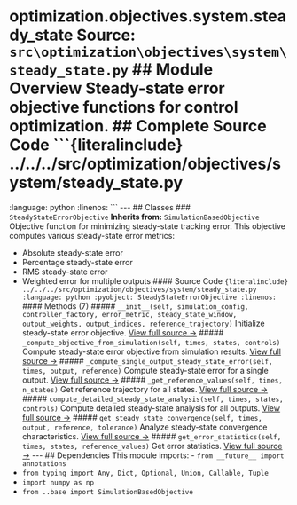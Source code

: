 # optimization.objectives.system.steady_state **Source:** `src\optimization\objectives\system\steady_state.py` ## Module Overview Steady-state error objective functions for control optimization. ## Complete Source Code ```{literalinclude} ../../../src/optimization/objectives/system/steady_state.py
:language: python
:linenos:
``` --- ## Classes ### `SteadyStateErrorObjective` **Inherits from:** `SimulationBasedObjective` Objective function for minimizing steady-state tracking error. This objective computes various steady-state error metrics:
- Absolute steady-state error
- Percentage steady-state error
- RMS steady-state error
- Weighted error for multiple outputs #### Source Code ```{literalinclude} ../../../src/optimization/objectives/system/steady_state.py
:language: python
:pyobject: SteadyStateErrorObjective
:linenos:
``` #### Methods (7) ##### `__init__(self, simulation_config, controller_factory, error_metric, steady_state_window, output_weights, output_indices, reference_trajectory)` Initialize steady-state error objective. [View full source →](#method-steadystateerrorobjective-__init__) ##### `_compute_objective_from_simulation(self, times, states, controls)` Compute steady-state error objective from simulation results. [View full source →](#method-steadystateerrorobjective-_compute_objective_from_simulation) ##### `_compute_single_output_steady_state_error(self, times, output, reference)` Compute steady-state error for a single output. [View full source →](#method-steadystateerrorobjective-_compute_single_output_steady_state_error) ##### `_get_reference_values(self, times, n_states)` Get reference trajectory for all states. [View full source →](#method-steadystateerrorobjective-_get_reference_values) ##### `compute_detailed_steady_state_analysis(self, times, states, controls)` Compute detailed steady-state analysis for all outputs. [View full source →](#method-steadystateerrorobjective-compute_detailed_steady_state_analysis) ##### `get_steady_state_convergence(self, times, output, reference, tolerance)` Analyze steady-state convergence characteristics. [View full source →](#method-steadystateerrorobjective-get_steady_state_convergence) ##### `get_error_statistics(self, times, states, reference_values)` Get error statistics. [View full source →](#method-steadystateerrorobjective-get_error_statistics) --- ## Dependencies This module imports: - `from __future__ import annotations`
- `from typing import Any, Dict, Optional, Union, Callable, Tuple`
- `import numpy as np`
- `from ..base import SimulationBasedObjective`

